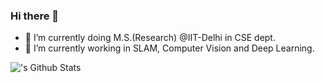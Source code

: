 ### Hi there 👋

<!--
**surajiitd/surajiitd** is a ✨ _special_ ✨ repository because its `README.md` (this file) appears on your GitHub profile.

Here are some ideas to get you started:

- 🔭 I’m currently working on ...
- 🌱 I’m currently learning ...
- 👯 I’m looking to collaborate on ...
- 🤔 I’m looking for help with ...
- 💬 Ask me about ...
- 📫 How to reach me: ...
- 😄 Pronouns: ...
- ⚡ Fun fact: ...
-->
- 🔭 I’m currently doing M.S.(Research) @IIT-Delhi in CSE dept.
- 🌱 I’m currently working in SLAM, Computer Vision and Deep Learning.

<img align="left" alt="'s Github Stats" src="https://github-readme-stats.vercel.app/api?username=Kunaldargan&show_icons=true&hide_border=true" />

